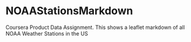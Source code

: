 # NOAAStationsMarkdown
Coursera Product Data Assignment. This shows a leaflet markdown of all NOAA Weather Stations in the US

